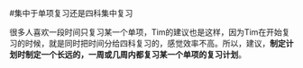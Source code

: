 #集中于单项复习还是四科集中复习

很多人喜欢一段时间只复习某一个单项，Tim的建议也是这样，因为Tim在开始复习的时候，就是同时把时间分给四科复习的，感觉效率不高。所以，建议，**制定计划时制定一个长远的，一周或几周内都复习某一个单项的复习计划**。


